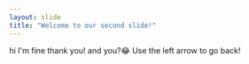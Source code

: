 ```yaml
---
layout: slide
title: "Welcome to our second slide!"
---
```

hi I'm fine thank you! and you?😂
Use the left arrow to go back!
